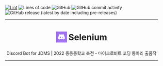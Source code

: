 [![Lint](https://github.com/star0202/Selenium/actions/workflows/lint.yml/badge.svg)](https://github.com/star0202/Selenium/actions/workflows/lint.yml)
![Lines of code](https://img.shields.io/tokei/lines/github/star0202/selenium)
![GitHub](https://img.shields.io/github/license/star0202/selenium)
![GitHub commit activity](https://img.shields.io/github/commit-activity/w/star0202/selenium)
![GitHub release (latest by date including pre-releases)](https://img.shields.io/github/v/release/star0202/selenium?include_prereleases)

***

<h1 align="center">
<sub>
<img src="assets/pfp-1024.png" height="36">
</sub>
Selenium
</h1>
<p align="center">
Discord Bot for JDMS | 2022 중동중학교 축전 - 마이크로비트 코딩 동아리 출품작
</p>

***
